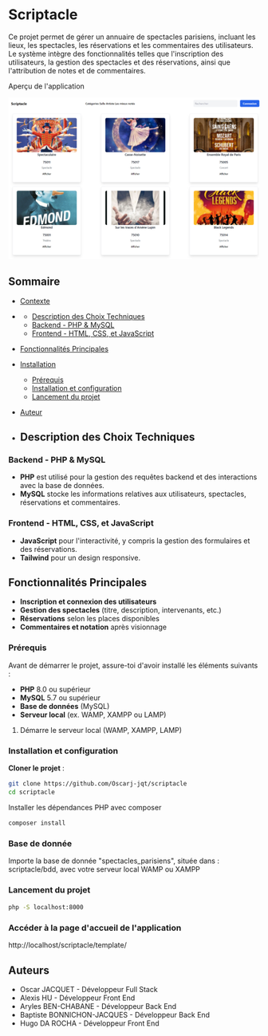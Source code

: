 # Scriptacle

Ce projet permet de gérer un annuaire de spectacles parisiens, incluant les lieux, les spectacles, les réservations et les commentaires des utilisateurs. Le système intègre des fonctionnalités telles que l'inscription des utilisateurs, la gestion des spectacles et des réservations, ainsi que l'attribution de notes et de commentaires.  

Aperçu de l'application

![Demo de l'application](/scriptacle_cap.png)

## Sommaire

- [Contexte](#scriptacle)
- - [Description des Choix Techniques](#description-des-choix-techniques)
  - [Backend - PHP & MySQL](#backend---php--mysql)
  - [Frontend - HTML, CSS, et JavaScript](#frontend---html-css-et-javascript)
- [Fonctionnalités Principales](#fonctionnalités-principales)
- [Installation](#installation)  
  - [Prérequis](#prérequis)  
  - [Installation et configuration](#installation-et-configuration)  
  - [Lancement du projet](#lancement-du-projet)  
- [Auteur](#auteurs)

- ## Description des Choix Techniques


### Backend - PHP & MySQL
* **PHP** est utilisé pour la gestion des requêtes backend et des interactions avec la base de données.
* **MySQL** stocke les informations relatives aux utilisateurs, spectacles, réservations et commentaires.


### Frontend - HTML, CSS, et JavaScript
* **JavaScript** pour l'interactivité, y compris la gestion des formulaires et des réservations.
* **Tailwind** pour un design responsive.


## Fonctionnalités Principales

* **Inscription et connexion des utilisateurs**
* **Gestion des spectacles** (titre, description, intervenants, etc.)
* **Réservations** selon les places disponibles
* **Commentaires et notation** après visionnage


### Prérequis

Avant de démarrer le projet, assure-toi d'avoir installé les éléments suivants :

* **PHP** 8.0 ou supérieur
* **MySQL** 5.7 ou supérieur
* **Base de données** (MySQL)
* **Serveur local** (ex. WAMP, XAMPP ou LAMP)



1. Démarre le serveur local (WAMP, XAMPP, LAMP)


### Installation et configuration
 **Cloner le projet** :
```bash
git clone https://github.com/Oscarj-jqt/scriptacle
cd scriptacle
```

Installer les dépendances PHP avec composer
```bash
composer install
```

### Base de donnée

Importe la base de donnée "spectacles_parisiens", située dans : scriptacle/bdd, avec votre serveur local WAMP ou XAMPP

### Lancement du projet
```bash
php -S localhost:8000
```

### Accéder à la page d'accueil de l'application

http://localhost/scriptacle/template/


## Auteurs


  - Oscar JACQUET - Développeur Full Stack
  - Alexis HU - Développeur Front End
  - Aryles BEN-CHABANE - Développeur Back End
  - Baptiste BONNICHON-JACQUES - Développeur Back End
  - Hugo DA ROCHA - Développeur Front End

